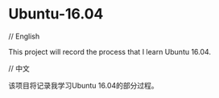 # Ubuntu-16.04

// English

This project will record the process that I learn Ubuntu 16.04.


// 中文

该项目将记录我学习Ubuntu 16.04的部分过程。
